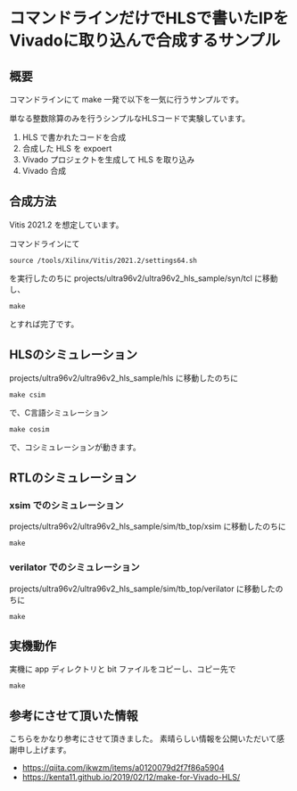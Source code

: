 # コマンドラインだけでHLSで書いたIPをVivadoに取り込んで合成するサンプル

## 概要

コマンドラインにて make 一発で以下を一気に行うサンプルです。

単なる整数除算のみを行うシンプルなHLSコードで実験しています。


1. HLS で書かれたコードを合成
2. 合成した HLS を expoert
3. Vivado プロジェクトを生成して HLS を取り込み
4. Vivado 合成

## 合成方法

Vitis 2021.2 を想定しています。

コマンドラインにて 

```
source /tools/Xilinx/Vitis/2021.2/settings64.sh
```

を実行したのちに projects/ultra96v2/ultra96v2_hls_sample/syn/tcl に移動し、

```
make
```

とすれば完了です。


## HLSのシミュレーション

projects/ultra96v2/ultra96v2_hls_sample/hls に移動したのちに

```
make csim
```

で、C言語シミュレーション

```
make cosim
```

で、コシミュレーションが動きます。


## RTLのシミュレーション

### xsim でのシミュレーション

projects/ultra96v2/ultra96v2_hls_sample/sim/tb_top/xsim に移動したのちに

```
make
```

### verilator でのシミュレーション

projects/ultra96v2/ultra96v2_hls_sample/sim/tb_top/verilator に移動したのちに

```
make
```

## 実機動作

実機に app ディレクトリと bit ファイルをコピーし、コピー先で

```
make
```


## 参考にさせて頂いた情報

こちらをかなり参考にさせて頂きました。
素晴らしい情報を公開いただいて感謝申し上げます。

- https://qiita.com/ikwzm/items/a0120079d2f7f86a5904
- https://kenta11.github.io/2019/02/12/make-for-Vivado-HLS/


